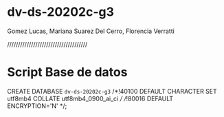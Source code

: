 # dv-ds-20202c-g3

Gomez Lucas, Mariana Suarez Del Cerro, Florencia Verratti

/////////////////////////////////////

# Script Base de datos

CREATE DATABASE `dv-ds-20202c-g3` /*!40100 DEFAULT CHARACTER SET utf8mb4 COLLATE utf8mb4_0900_ai_ci */ /*!80016 DEFAULT ENCRYPTION='N' */;
